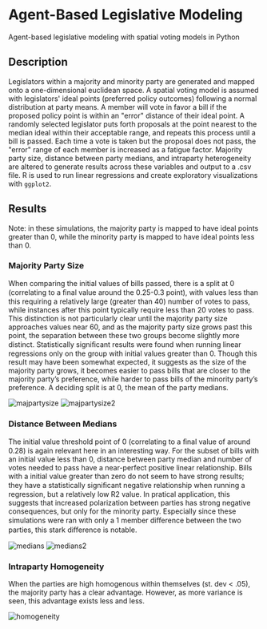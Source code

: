 # Agent-Based Legislative Modeling
Agent-based legislative modeling with spatial voting models in Python

## Description
Legislators within a majority and minority party are generated and mapped onto a one-dimensional euclidean space. A spatial voting model is assumed with legislators' ideal points (preferred policy outcomes) following a normal distribution at party means. A member will vote in favor a bill if the proposed policy point is within an "error" distance of their ideal point. A randomly selected legislator puts forth proposals at the point nearest to the median ideal within their acceptable range, and repeats this process until a bill is passed. Each time a vote is taken but the proposal does not pass, the "error" range of each member is increased as a fatigue factor. Majority party size, distance between party medians, and intraparty heterogeneity are altered to generate results across these variables and output to a .csv file. R is used to run linear regressions and create exploratory visualizations with `ggplot2`.

## Results
Note: in these simulations, the majority party is mapped to have ideal points greater than 0, while the minority party is mapped to have ideal points less than 0.

### Majority Party Size
When comparing the initial values of bills passed, there is a split at 0 (correlating to a ﬁnal value around the 0.25-0.3 point), with values less than this requiring a relatively large (greater than 40) number of votes to pass, while instances after this point typically require less than 20 votes to pass. This distinction is not particularly clear until the majority party size approaches values near 60, and as the majority party size grows past this point, the separation between these two groups become slightly more distinct. Statistically signiﬁcant results were found when running linear regressions only on the group with initial values greater than 0. Though this result may have been somewhat expected, it suggests as the size of the majority party grows, it becomes easier to pass bills that are closer to the majority party’s preference, while harder to pass bills of the minority party’s preference. A deciding split is at 0, the mean of the party medians.
 
![majpartysize](https://github.com/joseph-stigall/agent-based-legislatures/blob/master/visualizations/size.png "Majority Party Size")
![majpartysize2](https://github.com/joseph-stigall/agent-based-legislatures/blob/master/visualizations/size2.png "Majority Party Size 2")

### Distance Between Medians
The initial value threshold point of 0 (correlating to a ﬁnal value of around 0.28) is again relevant here in an interesting way. For the subset of bills with an initial value less than 0, distance between party median and number of votes needed to pass have a near-perfect positive linear relationship. Bills with a initial value greater than zero do not seem to have strong results; they have a statistically signiﬁcant negative relationship when running a regression, but a relatively low R2 value. In pratical application, this suggests that increased polarization between parties has strong negative consequences, but only for the minority party. Especially since these simulations were ran with only a 1 member diﬀerence between the two parties, this stark diﬀerence is notable. 

![medians](https://github.com/joseph-stigall/agent-based-legislatures/blob/master/visualizations/median.png "Distance Between Party Medians")
![medians2](https://github.com/joseph-stigall/agent-based-legislatures/blob/master/visualizations/medians2.png "Distance Between Party Medians 2")

### Intraparty Homogeneity
When the parties are high homogenous within themselves (st. dev < .05), the majority party has a clear advantage. However, as more variance is seen, this advantage exists less and less. 

![homogeneity](https://github.com/joseph-stigall/agent-based-legislatures/blob/master/visualizations/homogeneity.png "Intrparty Homogeneity")
